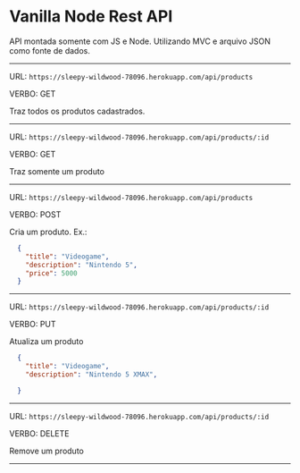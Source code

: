 # Vanilla Node Rest API

API montada somente com JS e Node. Utilizando MVC e arquivo JSON como fonte de dados.

---

URL: `https://sleepy-wildwood-78096.herokuapp.com/api/products`

VERBO: GET

Traz todos os produtos cadastrados.

---

URL: `https://sleepy-wildwood-78096.herokuapp.com/api/products/:id`

VERBO: GET

Traz somente um produto

---

URL: `https://sleepy-wildwood-78096.herokuapp.com/api/products`

VERBO: POST

Cria um produto. Ex.:

```JSON
  {
    "title": "Videogame",
    "description": "Nintendo 5",
    "price": 5000
  }

```

---

URL: `https://sleepy-wildwood-78096.herokuapp.com/api/products/:id`

VERBO: PUT

Atualiza um produto

```JSON
  {
    "title": "Videogame",
    "description": "Nintendo 5 XMAX",

  }

```

---

URL: `https://sleepy-wildwood-78096.herokuapp.com/api/products/:id`

VERBO: DELETE

Remove um produto

---
